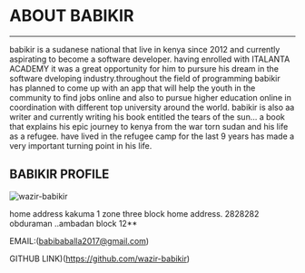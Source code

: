 # ABOUT BABIKIR

---

babikir is a sudanese national that live in kenya since 2012 and currently
aspirating to become a software developer. having enrolled with ITALANTA ACADEMY
it was a great opportunity for him to pursure his dream in the software
dveloping industry.throughout the field of programming babikir has planned to
come up with an app that will help the youth in the community to find jobs
online and also to pursue higher education online in coordination with different
top university around the world. babikir is also aa writer and currently writing
his book entitled the tears of the sun... a book that explains his epic journey
to kenya from the war torn sudan and his life as a refugee. have lived in the
refugee camp for the last 9 years has made a very important turning point in his
life.

## **BABIKIR PROFILE**

![wazir-babikir](https://scontent.fmba5-1.fna.fbcdn.net/v/t39.30808-6/236098456_2920814238162158_6655512753424338408_n.jpg?_nc_cat=104&ccb=1-5&_nc_sid=e3f864&_nc_eui2=AeH_X2yg6LlJ3hQmzE5T_yYCzpJA_PG9frLOkkD88b1-svY-3HjAC8L-s02OEUQcbJWjhS886RxvKZYCrwrCYQwO&_nc_ohc=VFTZeiA_xa0AX8l_SbQ&_nc_ht=scontent.fmba5-1.fna&oh=00ce82be9ed1cff87804877120050cf9&oe=61A39DE7)

home address kakuma 1 zone three block home address. 2828282 obduraman ..ambadan
block 12\*\*

EMAIL:(babibaballa2017@gmail.com)

GITHUB LINK)(https://github.com/wazir-babikir)

